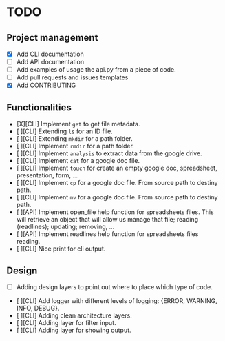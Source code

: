 # TODO

## Project management

- [X] Add CLI documentation
- [ ] Add API documentation
- [ ] Add examples of usage the api.py from a piece of code.
- [ ] Add pull requests and issues templates
- [X] Add CONTRIBUTING

## Functionalities

- [X][CLI] Implement `get` to get file metadata.
- [ ][CLI] Extending `ls` for an ID file.
- [ ][CLI] Extending `mkdir` for a path folder.
- [ ][CLI] Implement `rmdir` for a path folder.
- [ ][CLI] Implement `analysis` to extract data from the google drive.
- [ ][CLI] Implement `cat` for a google doc file.
- [ ][CLI] Implement `touch` for create an empty google doc, spreadsheet, presentation, form, ...
- [ ][CLI] Implement `cp` for a google doc file. From source path to destiny path.
- [ ][CLI] Implement `mv` for a google doc file. From source path to destiny path.
- [ ][API] Implement open_file help function for spreadsheets files. This will retrieve an object that will allow us manage that file; reading (readlines); updating; removing, ...
- [ ][API] Implement readlines help function for spreadsheets files reading.
- [ ][CLI] Nice print for cli output.

## Design

- [ ] Adding design layers to point out where to place which type of code.
- [ ][CLI] Add logger with different levels of logging: {ERROR, WARNING, INFO, DEBUG}.
- [ ][CLI] Adding clean architecture layers.
- [ ][CLI] Adding layer for filter input.
- [ ][CLI] Adding layer for showing output.